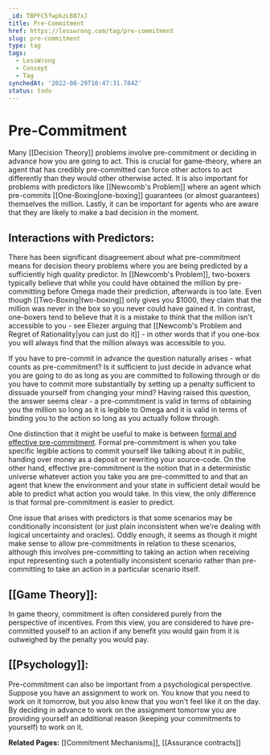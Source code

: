 ```yaml
---
_id: TBPFC5fwpkzLB87xJ
title: Pre-Commitment
href: https://lesswrong.com/tag/pre-commitment
slug: pre-commitment
type: tag
tags:
  - LessWrong
  - Concept
  - Tag
synchedAt: '2022-08-29T10:47:31.784Z'
status: todo
---
```


# Pre-Commitment

Many [[Decision Theory]] problems involve pre-commitment or deciding in advance how you are going to act. This is crucial for game-theory, where an agent that has credibly pre-committed can force other actors to act differently than they would other otherwise acted. It is also important for problems with predictors like [[Newcomb's Problem]] where an agent which pre-commits [[One-Boxing|one-boxing]] guarantees (or almost guarantees) themselves the million. Lastly, it can be important for agents who are aware that they are likely to make a bad decision in the moment.

## Interactions with Predictors:

There has been significant disagreement about what pre-commitment means for decision theory problems where you are being predicted by a sufficiently high quality predictor. In [[Newcomb's Problem]], two-boxers typically believe that while you could have obtained the million by pre-committing before Omega made their prediction, afterwards is too late. Even though [[Two-Boxing|two-boxing]] only gives you $1000, they claim that the million was never in the box so you never could have gained it. In contrast, one-boxers tend to believe that it is a mistake to think that the million isn't accessible to you - see Eliezer arguing that [[Newcomb's Problem and Regret of Rationality|you can just do it]] \- in other words that if you one-box you will always find that the million always was accessible to you.

If you have to pre-commit in advance the question naturally arises - what counts as pre-commitment? Is it sufficient to just decide in advance what you are going to do as long as you are committed to following through or do you have to commit more substantially by setting up a penalty sufficient to dissuade yourself from changing your mind? Having raised this question, the answer seems clear - a pre-commitment is valid in terms of obtaining you the million so long as it is legible to Omega and it is valid in terms of binding you to the action so long as you actually follow through.

One distinction that it might be useful to make is between [formal and effective pre-commitment](https://www.lesswrong.com/posts/Q8tyoaMFmW8R9w9db/formal-vs-effective-pre-commitment). Formal pre-commitment is when you take specific legible actions to commit yourself like talking about it in public, handing over money as a deposit or rewriting your source-code. On the other hand, effective pre-commitment is the notion that in a deterministic universe whatever action you take you are pre-committed to and that an agent that knew the environment and your state in sufficient detail would be able to predict what action you would take. In this view, the only difference is that formal pre-commitment is easier to predict.

One issue that arises with predictors is that some scenarios may be conditionally inconsistent (or just plain inconsistent when we're dealing with logical uncertainty and oracles). Oddly enough, it seems as though it might make sense to allow pre-commitments in relation to these scenarios, although this involves pre-committing to taking an action when receiving input representing such a potentially inconsistent scenario rather than pre-committing to take an action in a particular scenario itself.

## [[Game Theory]]:

In game theory, commitment is often considered purely from the perspective of incentives. From this view, you are considered to have pre-committed youself to an action if any benefit you would gain from it is outweighed by the penalty you would pay.

## [[Psychology]]:

Pre-commitment can also be important from a psychological perspective. Suppose you have an assignment to work on. You know that you need to work on it tomorrow, but you also know that you won't feel like it on the day. By deciding in advance to work on the assignment tomorrow you are providing yourself an additional reason (keeping your commitments to yourself) to work on it.

**Related Pages:** [[Commitment Mechanisms]], [[Assurance contracts]]
